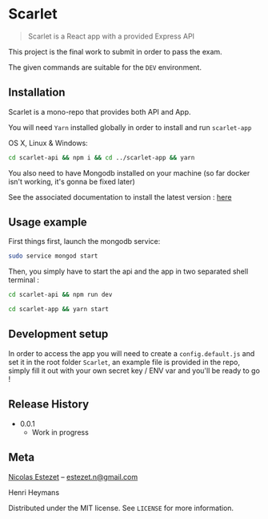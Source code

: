 # Scarlet
> Scarlet is a React app with a provided Express API

This project is the final work to submit in order to pass the exam.

The given commands are suitable for the `DEV` environment.


## Installation

Scarlet is a mono-repo that provides both API and App.

You will need `Yarn` installed globally in order to install and run `scarlet-app`


OS X, Linux & Windows:

```sh
cd scarlet-api && npm i && cd ../scarlet-app && yarn
```

You also need to have Mongodb installed on your machine (so far docker isn't working, it's gonna be fixed later)

See the associated documentation to install the latest version : [here](https://docs.mongodb.com/v3.2/administration/install-community/)


## Usage example

First things first, launch the mongodb service: 

```sh
sudo service mongod start
```

Then, you simply have to start the api and the app in two separated shell terminal :

```sh
cd scarlet-api && npm run dev
```

```sh
cd scarlet-app && yarn start
```

## Development setup

In order to access the app you will need to create a `config.default.js` and set it in the root folder `Scarlet`, an example file is provided in the repo, simply fill it out with your own secret key / ENV var and you'll be ready to go !


## Release History

* 0.0.1
    * Work in progress

## Meta

[Nicolas Estezet](https://www.linkedin.com/in/nicolas-estezet/) – estezet.n@gmail.com

Henri Heymans

Distributed under the MIT license. See ``LICENSE`` for more information.
